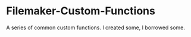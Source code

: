 Filemaker-Custom-Functions
==========================

A series of common custom functions. I created some, I borrowed some.